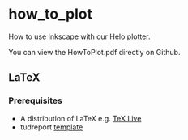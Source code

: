 # how_to_plot
How to use Inkscape with our Helo plotter.

You can view the HowToPlot.pdf directly on Github.

## LaTeX
### Prerequisites
- A distribution of LaTeX e.g. [TeX Live](https://www.tug.org/texlive/) 
- tudreport [template](http://exp1.fkp.physik.tu-darmstadt.de/tuddesign/)



